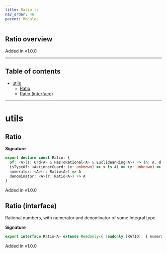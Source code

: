 ```yaml
---
title: Ratio.ts
nav_order: 46
parent: Modules
---
```


## Ratio overview

Added in v1.0.0

---

<h2 class="text-delta">Table of contents</h2>

- [utils](#utils)
  - [Ratio](#ratio)
  - [Ratio (interface)](#ratio-interface)

---

# utils

## Ratio

**Signature**

```ts
export declare const Ratio: {
  of: <A>(T: Ord<A> & HasToRational<A> & EuclideanRing<A>) => (n: A, d: NonZero<A>) => Ratio<A>
  isTypeOf: <A>(innerGuard: (x: unknown) => x is A) => (y: unknown) => y is Ratio<A>
  numerator: <A>(r: Ratio<A>) => A
  denominator: <A>(r: Ratio<A>) => A
}
```

Added in v1.0.0

## Ratio (interface)

Rational numbers, with numerator and denominator of some Integral type.

**Signature**

```ts
export interface Ratio<A> extends Readonly<{ readonly [RATIO]: { numerator: A; denominator: A } }> {}
```

Added in v1.0.0

